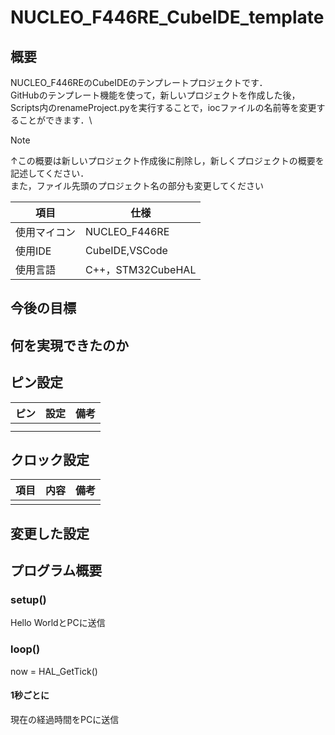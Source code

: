 # NUCLEO_F446RE_CubeIDE_template
## 概要
NUCLEO_F446REのCubeIDEのテンプレートプロジェクトです．\
GitHubのテンプレート機能を使って，新しいプロジェクトを作成した後，Scripts内のrenameProject.pyを実行することで，iocファイルの名前等を変更することができます．\
>[!NOTE]
>↑この概要は新しいプロジェクト作成後に削除し，新しくプロジェクトの概要を記述してください．\
>また，ファイル先頭のプロジェクト名の部分も変更してください

| 項目         | 仕様              |
| ------------ | ----------------- |
| 使用マイコン | NUCLEO_F446RE     |
| 使用IDE      | CubeIDE,VSCode    |
| 使用言語     | C++，STM32CubeHAL |

## 今後の目標

## 何を実現できたのか

## ピン設定
| ピン | 設定 | 備考 |
| ---- | ---- | ---- |
|      |      |      |
|      |      |      |

## クロック設定
| 項目 | 内容 | 備考 |
| ---- | ---- | ---- |
|      |      |      |

## 変更した設定

## プログラム概要
### setup()
Hello WorldとPCに送信
### loop()
now = HAL_GetTick()
#### 1秒ごとに
現在の経過時間をPCに送信